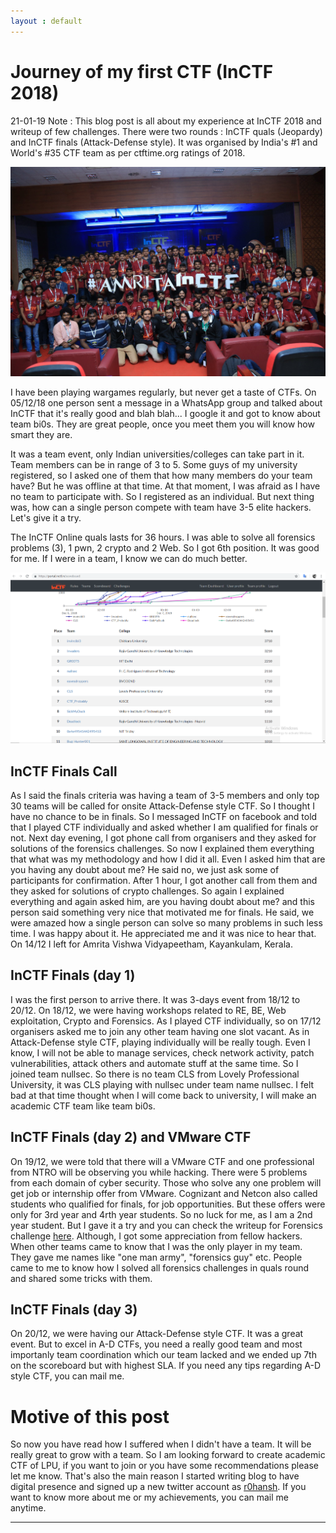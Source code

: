 ```yaml
---
layout : default
---
```


# Journey of my first CTF (InCTF 2018)
21-01-19
Note : This blog post is all about my experience at InCTF 2018 and writeup of few challenges. There were two rounds : InCTF quals (Jeopardy) and InCTF finals (Attack-Defense style). It was organised by India's #1 and World's #35 CTF team as per ctftime.org ratings of 2018.

![Branching](https://raw.githubusercontent.com/r0hanSH/r0hanSH.github.io/master/images/InCTF/group-pic.jpg)

I have been playing wargames regularly, but never get a taste of CTFs. On 05/12/18 one person sent a message in a WhatsApp group and talked about InCTF that it's really good and blah blah... I google it and got to know about team bi0s. They are great people, once you meet them you will know how smart they are.

It was a team event, only Indian universities/colleges can take part in it. Team members can be in range of 3 to 5. Some guys of my university registered, so I asked one of them that how many members do your team have? But he was offline at that time. At that moment, I was afraid as I have no team to participate with. So I registered as an individual. But next thing was, how can a single person compete with team have 3-5 elite hackers. Let's give it a try.

The InCTF Online quals lasts for 36 hours. I was able to solve all forensics problems (3), 1 pwn, 2 crypto and 2 Web. So I got 6th position. It was good for me. If I were in a team, I know we can do much better.

![Branching](https://raw.githubusercontent.com/r0hanSH/r0hanSH.github.io/master/images/InCTF/scoreboard-quals.png)

## InCTF Finals Call

As I said the finals criteria was having a team of 3-5 members and only top 30 teams will be called for onsite Attack-Defense style CTF. So I thought I have no chance to be in finals. So I messaged InCTF on facebook and told that I played CTF individually and asked whether I am qualified for finals or not. Next day evening, I got phone call from organisers and they asked for solutions of the forensics challenges. So now I explained them everything that what was my methodology and how I did it all. Even I asked him that are you having any doubt about me? He said no, we just ask some of participants for confirmation. After 1 hour, I got another call from them and they asked for solutions of crypto challenges. So again I explained everything and again asked him, are you having doubt about me? and this person said something very nice that motivated me for finals. He said, we were amazed how a single person can solve so many problems in such less time. I was happy about it. He appreciated me and it was nice to hear that. On 14/12 I left for Amrita Vishwa Vidyapeetham, Kayankulam, Kerala.


## InCTF Finals (day 1)

I was the first person to arrive there. It was 3-days event from 18/12 to 20/12. On 18/12, we were having workshops related to RE, BE, Web exploitation, Crypto and Forensics. As I played CTF individually, so on 17/12 organisers asked me to join any other team having one slot vacant. As in Attack-Defense style CTF, playing individually will be really tough. Even I know, I will not be able to manage services, check network activity, patch vulnerabilities, attack others and automate stuff at the same time. So I joined team nullsec. So there is no team CLS from Lovely Professional University, it was CLS playing with nullsec under team name nullsec. I felt bad at that time thought when I will come back to university, I will make an academic CTF team like team bi0s.



## InCTF Finals (day 2) and VMware CTF

On 19/12, we were told that there will a VMware CTF and one professional from NTRO will be observing you while hacking. There were 5 problems from each domain of cyber security. Those who solve any one problem will get job or internship offer from VMware. Cognizant and Netcon also called students who qualified for finals, for job opportunities.  But these offers were only for 3rd year and 4rth year students. So no luck for me, as I am a 2nd year student. But I gave it a try and you can check the writeup for Forensics challenge [here](https://r0hansh.github.io/posts/InCTF-and-VMware-CTF.html). Although, I got some appreciation from fellow hackers. When other teams came to know that I was the only player in my team. They gave me names like "one man army", "forensics guy" etc. People came to me to know how I solved all forensics challenges in quals round and shared some tricks with them.


## InCTF Finals (day 3)

On 20/12, we were having our Attack-Defense style CTF. It was a great event. But to excel in A-D CTFs, you need a really good team and most importanly team coordination which our team lacked and we ended up 7th on the scoreboard but with highest SLA. If you need any tips regarding A-D style CTF, you can mail me.


# Motive of this post

So now you have read how I suffered when I didn't have a team. It will be really great to grow with a team. So I am looking forward to create academic CTF of LPU, if you want to join or you have some recommendations please let me know. That's also the main reason I started writing blog to have digital presence and signed up a new twitter account as [r0hansh](https://twitter.com/r0hanSH). If you want to know more about me or my achievements, you can mail me anytime.

---
